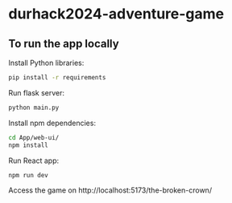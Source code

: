 # durhack2024-adventure-game

## To run the app locally

Install Python libraries:
```bash
pip install -r requirements
```

Run flask server:
```bash
python main.py
```

Install npm dependencies:
```bash
cd App/web-ui/
npm install
```

Run React app:
```bash
npm run dev
```

Access the game on http://localhost:5173/the-broken-crown/